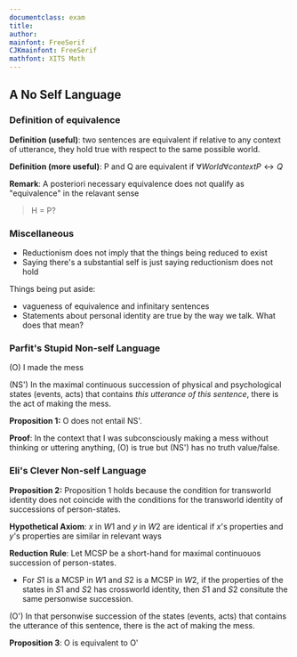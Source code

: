 ```yaml
---
documentclass: exam
title: 
author: 
mainfont: FreeSerif
CJKmainfont: FreeSerif
mathfont: XITS Math
---
```


## A No Self Language

### Definition of equivalence

**Definition (useful)**: two sentences are equivalent if relative to any context of utterance, they hold true with respect to the same possible world. 

**Definition (more useful)**: P and Q are equivalent if $\forall World \forall context P \leftrightarrow Q$

**Remark**: A posteriori necessary equivalence does not qualify as "equivalence" in the relavant sense

> H = P?

 
### Miscellaneous

- Reductionism does not imply that the things being reduced to exist
- Saying there's a substantial self is just saying reductionism does not hold

Things being put aside:

- vagueness of equivalence and infinitary sentences
- Statements about personal identity are true by the way we talk. What does that mean?

### Parfit's Stupid Non-self Language

(O) I made the mess

(NS') In the maximal continuous succession of physical and psychological states (events, acts) that contains *this utterance of this sentence*, there is the act of making the mess.

**Proposition 1:** O does not entail NS'.

**Proof**: In the context that I was subconsciously making a mess without thinking or uttering anything, (O) is true but (NS') has no truth value/false.

### Eli's Clever Non-self Language

**Proposition 2:** Proposition 1 holds because the condition for transworld identity does not coincide with the conditions for the transworld identity of successions of person-states.

**Hypothetical Axiom**: $x$ in $W1$ and $y$ in $W2$ are identical if $x$'s properties and $y$'s properties are similar in relevant ways

**Reduction Rule**: Let MCSP be a short-hand for maximal continuouos succession of person-states.

- For $S1$ is a MCSP in $W1$ and $S2$ is a MCSP in $W2$, if the properties of the states in $S1$ and $S2$ has crossworld identity, then $S1$ and $S2$ consitute the same personwise succession.

(O') In that personwise succession of the states (events, acts) that contains the utterance of this sentence, there is the act of making the mess.

**Proposition 3**: O is equivalent to O'